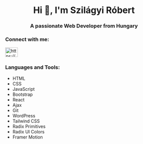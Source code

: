 <h1 align="center">Hi 👋, I'm Szilágyi Róbert</h1>
<h3 align="center">A passionate Web Developer from Hungary</h3>

<h3 align="left">Connect with me:</h3>
<p align="left">
<a href="https://fb.com/https://www.facebook.com/robert.szilagyi.944" target="blank"><img align="center" src="https://raw.githubusercontent.com/rahuldkjain/github-profile-readme-generator/master/src/images/icons/Social/facebook.svg" alt="https://www.facebook.com/robert.szilagyi.944" height="30" width="40" /></a>
</p>

<h3>Languages and Tools:</h3>
<ul>
  <li>HTML</li>
  <li>CSS</li>
  <li>JavaScript</li>
  <li>Bootstrap</li>
  <li>React</li>
  <li>Ajax</li>
  <li>Git</li>
  <li>WordPress</li>
  <li>Tailwind CSS</li>
  <li>Radix Primitives</li>
  <li>Radix UI Colors</li>
  <li>Framer Motion</li>
  </ul>
